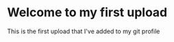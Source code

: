 <!DOCTYPE html>
<html>
    <head>
        <title>
            First Upload
        </title>
    </head>
    <body>
        <h1>
            Welcome to my first upload
        </h1>
        <p>
            This is the first upload that I've added to my git profile
        </p>
    </body>
</html>